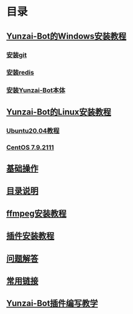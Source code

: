 # 目录

## [Yunzai-Bot的Windows安装教程](https://gitee.com/lin-zhi-xuan/eihei#windows)

  ### [安装git](https://gitee.com/lin-zhi-xuan/eihei/tree/master#%E5%AE%89%E8%A3%85git)
  ### [安装redis](https://gitee.com/lin-zhi-xuan/eihei/tree/master#%E5%AE%89%E8%A3%85redis)
  ### [安装Yunzai-Bot本体](https://gitee.com/lin-zhi-xuan/eihei/tree/master#%E5%AE%89%E8%A3%85yunzai-bot%E6%9C%AC%E4%BD%93)

## [Yunzai-Bot的Linux安装教程](https://gitee.com/lin-zhi-xuan/eihei#linux)

  ### [Ubuntu20.04教程](https://gitee.com/lin-zhi-xuan/eihei/tree/master#ubuntu%E6%95%99%E7%A8%8B)
  ### [CentOS 7.9.2111](https://gitee.com/lin-zhi-xuan/eihei/tree/master#centos%E6%95%99%E7%A8%8B)

## [基础操作](https://gitee.com/lin-zhi-xuan/eihei#%E5%9F%BA%E7%A1%80%E6%93%8D%E4%BD%9C)

## [目录说明](https://gitee.com/lin-zhi-xuan/eihei#%E7%9B%AE%E5%BD%95%E8%AF%B4%E6%98%8E)

## [ffmpeg安装教程](https://gitee.com/lin-zhi-xuan/eihei#ffmpeg%E5%AE%89%E8%A3%85%E6%95%99%E7%A8%8B)

## [插件安装教程](https://gitee.com/lin-zhi-xuan/eihei#%E6%8F%92%E4%BB%B6%E5%AE%89%E8%A3%85%E6%95%99%E7%A8%8B)

## [问题解答](https://gitee.com/lin-zhi-xuan/eihei#%E9%97%AE%E9%A2%98%E8%A7%A3%E7%AD%94)

## [常用链接](https://gitee.com/lin-zhi-xuan/eihei#%E5%B8%B8%E7%94%A8%E9%93%BE%E6%8E%A5)

## [Yunzai-Bot插件编写教学](https://gitee.com/lin-zhi-xuan/eihei#yunzai-bot%E6%8F%92%E4%BB%B6%E7%BC%96%E5%86%99%E6%95%99%E5%AD%A6)

